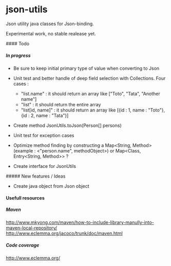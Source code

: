 # json-utils
Json utility java classes for Json-binding.

Experimental work, no stable realease yet.

#### Todo

##### In progress

- Be sure to keep initial primary type of value when converting to Json
 
- Unit test and better handle of deep field selection with Collections. Four cases :
  - "list.name" : it should return an array like ["Toto", "Tata", "Another name"]
  - "list" : it should return the entire array
  - "list[id, name]" : it should return an array like [{id : 1, name : "Toto"}, {id : 2, name : "Tata"}]

- Create method JsonUtils.toJson(Person[] persons)
- Unit test for exception cases
- Optimize method finding by constructing a Map<String, Method> (example : <"person.name", methodObject>) or Map<Class, Entry<String, Method>> ?
- Create interface for JsonUtils

##### New features / Ideas

- Create java object from Json object

#### Usefull resources 

##### Maven

http://www.mkyong.com/maven/how-to-include-library-manully-into-maven-local-repository/
http://www.eclemma.org/jacoco/trunk/doc/maven.html

##### Code coverage

http://www.eclemma.org/
